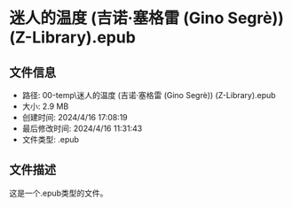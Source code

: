 ﻿# 迷人的温度 (吉诺·塞格雷 (Gino Segrè)) (Z-Library).epub

## 文件信息
- 路径: 00-temp\迷人的温度 (吉诺·塞格雷 (Gino Segrè)) (Z-Library).epub
- 大小: 2.9 MB
- 创建时间: 2024/4/16 17:08:19
- 最后修改时间: 2024/4/16 11:31:43
- 文件类型: .epub

## 文件描述
这是一个.epub类型的文件。

